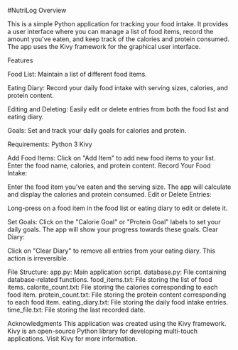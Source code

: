 #NutriLog
Overview

This is a simple Python application for tracking your food intake. It provides a user interface where you can manage a list of food items, record the amount you've eaten, and keep track of the calories and protein consumed. The app uses the Kivy framework for the graphical user interface.

Features

Food List: 
  Maintain a list of different food items.

Eating Diary: 
  Record your daily food intake with serving sizes, calories, and protein content.

Editing and Deleting:
  Easily edit or delete entries from both the food list and eating diary.

Goals: 
  Set and track your daily goals for calories and protein.

Requirements:
  Python 3
  Kivy

Add Food Items:
Click on "Add Item" to add new food items to your list.
Enter the food name, calories, and protein content.
Record Your Food Intake:

Enter the food item you've eaten and the serving size.
The app will calculate and display the calories and protein consumed.
Edit or Delete Entries:

Long-press on a food item in the food list or eating diary to edit or delete it.

Set Goals:
Click on the "Calorie Goal" or "Protein Goal" labels to set your daily goals.
The app will show your progress towards these goals.
Clear Diary:

Click on "Clear Diary" to remove all entries from your eating diary. This action is irreversible.

File Structure:
  app.py: Main application script.
  database.py: File containing database-related functions.
  food_items.txt: File storing the list of food items.
  calorite_count.txt: File storing the calories corresponding to each food item.
  protein_count.txt: File storing the protein content corresponding to each food item.
  eating_diary.txt: File storing the daily food intake entries.
  time_file.txt: File storing the last recorded date.

Acknowledgments
  This application was created using the Kivy framework. Kivy is an open-source Python library for developing multi-touch applications. Visit Kivy for more information.
